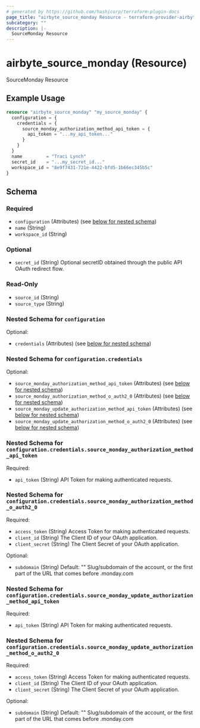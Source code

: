 ```yaml
---
# generated by https://github.com/hashicorp/terraform-plugin-docs
page_title: "airbyte_source_monday Resource - terraform-provider-airbyte"
subcategory: ""
description: |-
  SourceMonday Resource
---
```


# airbyte_source_monday (Resource)

SourceMonday Resource

## Example Usage

```terraform
resource "airbyte_source_monday" "my_source_monday" {
  configuration = {
    credentials = {
      source_monday_authorization_method_api_token = {
        api_token = "...my_api_token..."
      }
    }
  }
  name         = "Traci Lynch"
  secret_id    = "...my_secret_id..."
  workspace_id = "8e9f7431-721e-4422-bfd5-1b66ec345b5c"
}
```

<!-- schema generated by tfplugindocs -->
## Schema

### Required

- `configuration` (Attributes) (see [below for nested schema](#nestedatt--configuration))
- `name` (String)
- `workspace_id` (String)

### Optional

- `secret_id` (String) Optional secretID obtained through the public API OAuth redirect flow.

### Read-Only

- `source_id` (String)
- `source_type` (String)

<a id="nestedatt--configuration"></a>
### Nested Schema for `configuration`

Optional:

- `credentials` (Attributes) (see [below for nested schema](#nestedatt--configuration--credentials))

<a id="nestedatt--configuration--credentials"></a>
### Nested Schema for `configuration.credentials`

Optional:

- `source_monday_authorization_method_api_token` (Attributes) (see [below for nested schema](#nestedatt--configuration--credentials--source_monday_authorization_method_api_token))
- `source_monday_authorization_method_o_auth2_0` (Attributes) (see [below for nested schema](#nestedatt--configuration--credentials--source_monday_authorization_method_o_auth2_0))
- `source_monday_update_authorization_method_api_token` (Attributes) (see [below for nested schema](#nestedatt--configuration--credentials--source_monday_update_authorization_method_api_token))
- `source_monday_update_authorization_method_o_auth2_0` (Attributes) (see [below for nested schema](#nestedatt--configuration--credentials--source_monday_update_authorization_method_o_auth2_0))

<a id="nestedatt--configuration--credentials--source_monday_authorization_method_api_token"></a>
### Nested Schema for `configuration.credentials.source_monday_authorization_method_api_token`

Required:

- `api_token` (String) API Token for making authenticated requests.


<a id="nestedatt--configuration--credentials--source_monday_authorization_method_o_auth2_0"></a>
### Nested Schema for `configuration.credentials.source_monday_authorization_method_o_auth2_0`

Required:

- `access_token` (String) Access Token for making authenticated requests.
- `client_id` (String) The Client ID of your OAuth application.
- `client_secret` (String) The Client Secret of your OAuth application.

Optional:

- `subdomain` (String) Default: ""
Slug/subdomain of the account, or the first part of the URL that comes before .monday.com


<a id="nestedatt--configuration--credentials--source_monday_update_authorization_method_api_token"></a>
### Nested Schema for `configuration.credentials.source_monday_update_authorization_method_api_token`

Required:

- `api_token` (String) API Token for making authenticated requests.


<a id="nestedatt--configuration--credentials--source_monday_update_authorization_method_o_auth2_0"></a>
### Nested Schema for `configuration.credentials.source_monday_update_authorization_method_o_auth2_0`

Required:

- `access_token` (String) Access Token for making authenticated requests.
- `client_id` (String) The Client ID of your OAuth application.
- `client_secret` (String) The Client Secret of your OAuth application.

Optional:

- `subdomain` (String) Default: ""
Slug/subdomain of the account, or the first part of the URL that comes before .monday.com


